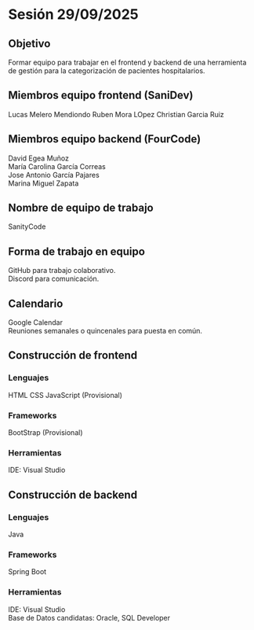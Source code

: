 # Sesión 29/09/2025

## Objetivo
Formar equipo para trabajar en el frontend y backend de una herramienta de gestión para la categorización de pacientes hospitalarios.

## Miembros equipo frontend (SaniDev)
Lucas Melero Mendiondo
Ruben Mora LOpez
Christian Garcia Ruiz

## Miembros equipo backend (FourCode)
David Egea Muñoz  
María Carolina García Correas  
Jose Antonio García Pajares  
Marina Miguel Zapata  

## Nombre de equipo de trabajo
SanityCode

## Forma de trabajo en equipo
GitHub para trabajo colaborativo.  
Discord para comunicación.

## Calendario
Google Calendar
<br>Reuniones semanales o quincenales para puesta en común.

## Construcción de frontend
### Lenguajes
HTML
CSS
JavaScript (Provisional)

### Frameworks
BootStrap (Provisional)

### Herramientas
IDE: Visual Studio 


## Construcción de backend
### Lenguajes
Java

### Frameworks
Spring Boot

### Herramientas
IDE: Visual Studio  
Base de Datos candidatas: Oracle, SQL Developer

